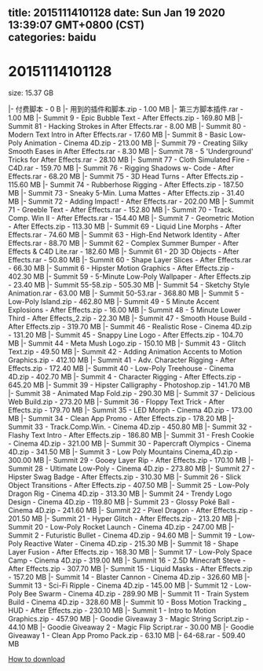 
title: 20151114101128
date: Sun Jan 19 2020 13:39:07 GMT+0800 (CST)    
categories: baidu
---

# 20151114101128
size: 15.37 GB
 
 
|- 付费脚本 - 0 B
|- 用到的插件和脚本.zip - 1.00 MB
|- 第三方脚本插件.rar - 1.00 MB
|- Summit 9 - Epic Bubble Text - After Effects.zip - 169.80 MB
|- Summit 81 - Hacking Strokes in After Effects.rar - 8.00 MB
|- Summit 80 - Modern Text Intro in After Effects.rar - 17.60 MB
|- Summit 8 - Basic Low-Poly Animation - Cinema 4D.zip - 213.00 MB
|- Summit 79 - Creating Silky Smooth Eases in After Effects.rar - 8.30 MB
|- Summit 78 - 5 'Underground' Tricks for After Effects.rar - 28.10 MB
|- Summit 77 - Cloth Simulated Fire - C4D.rar - 159.70 MB
|- Summit 76 - Rigging Shadows w- Code - After Effects.rar - 68.20 MB
|- Summit 75 - 3D Head Turns - After Effects.zip - 115.60 MB
|- Summit 74 - Rubberhose Rigging - After Effects.zip - 187.50 MB
|- Summit 73 - Sneaky 5-Min. Luma Mattes - After Effects.zip - 31.40 MB
|- Summit 72 - Adding Impact! - After Effects.rar - 202.00 MB
|- Summit 71 - Greeble Text - After Effects.rar - 152.80 MB
|- Summit 70 - Track. Comp. Win II - After Effects.rar - 154.40 MB
|- Summit 7 - Geometric Motion - After Effects.zip - 113.30 MB
|- Summit 69 - Liquid Line Morphs - After Effects.rar - 74.60 MB
|- Summit 63 - High-End Network Identity - After Effects.rar - 88.70 MB
|- Summit 62 - Complex Summer Bumper - After Effects & C4D Lite.rar - 182.60 MB
|- Summit 61 - 2D 3D Objects - After Effects.rar - 50.80 MB
|- Summit 60 - Shape Layer Slices - After Effects.rar - 66.30 MB
|- Summit 6 - Hipster Motion Graphics - After Effects.zip - 402.30 MB
|- Summit 59 - 5-Minute Low-Poly Wallpaper - After Effects.zip - 23.40 MB
|- Summit 55-58.zip - 505.30 MB
|- Summit 54 - Sketchy Style Animation.rar - 63.00 MB
|- Summit 50-53.rar - 368.80 MB
|- Summit 5 - Low-Poly Island.zip - 462.80 MB
|- Summit 49 - 5 Minute Accent Explosions - After Effects.zip - 16.00 MB
|- Summit 48 - 5 Minute Lower Third - After Effects_2.zip - 22.30 MB
|- Summit 47 - Smooth House Build - After Effects.zip - 319.70 MB
|- Summit 46 - Realistic Rose - Cinema 4D.zip - 131.20 MB
|- Summit 45 - Snappy Line Logo - After Effects.zip - 104.70 MB
|- Summit 44 - Meta Mush Logo.zip - 150.10 MB
|- Summit 43 - Glitch Text.zip - 49.50 MB
|- Summit 42 - Adding Animation Accents to Motion Graphics.zip - 412.10 MB
|- Summit 41 - Adv. Character Rigging - After Effects.zip - 172.40 MB
|- Summit 40 - Low-Poly Treehouse - Cinema 4D.zip - 402.70 MB
|- Summit 4 - Character Rigging - After Effects.zip - 645.20 MB
|- Summit 39 - Hipster Calligraphy - Photoshop.zip - 141.70 MB
|- Summit 38 - Animated Map Fold.zip - 290.30 MB
|- Summit 37 - Delicious Web Build.zip - 273.20 MB
|- Summit 36 - Floppy Text Trick - After Effects.zip - 179.70 MB
|- Summit 35 - LED Morph - Cinema 4D.zip - 173.00 MB
|- Summit 34 - Clean App Promo - After Effects.zip - 178.20 MB
|- Summit 33 - Track.Comp.Win. - Cinema 4D.zip - 450.80 MB
|- Summit 32 - Flashy Text Intro - After Effects.zip - 186.80 MB
|- Summit 31 - Fresh Cookie - Cinema 4D.zip - 321.00 MB
|- Summit 30 - Papercraft Olympics - Cinema 4D.zip - 341.50 MB
|- Summit 3 - Low Poly Mountains Cinema_4D.zip - 300.00 MB
|- Summit 29 - Gooey Layer Rip - After Effects.zip - 170.10 MB
|- Summit 28 - Ultimate Low-Poly - Cinema 4D.zip - 273.80 MB
|- Summit 27 - Hipster Swag Badge - After Effects.zip - 310.30 MB
|- Summit 26 - Slick Object Transitions - After Effects.zip - 407.50 MB
|- Summit 25 - Low-Poly Dragon Rig - Cinema 4D.zip - 313.30 MB
|- Summit 24 - Trendy Logo Design - Cinema 4D.zip - 119.80 MB
|- Summit 23 - Glossy Poké Ball - Cinema 4D.zip - 241.60 MB
|- Summit 22 - Pixel Dragon - After Effects.zip - 201.50 MB
|- Summit 21 - Hyper Glitch - After Effects.zip - 213.20 MB
|- Summit 20 - Low-Poly Rocket Launch - Cinema 4D.zip - 247.00 MB
|- Summit 2 - Futuristic Bullet - Cinema 4D.zip - 94.60 MB
|- Summit 19 - Low-Poly Reactive Water - Cinema 4D.zip - 215.30 MB
|- Summit 18 - Shape Layer Fusion - After Effects.zip - 168.30 MB
|- Summit 17 - Low-Poly Space Camp - Cinema 4D.zip - 319.00 MB
|- Summit 16 - 2.5D Minecraft Steve - After Effects.zip - 307.70 MB
|- Summit 15 - Liquid Masks - After Effects.zip - 157.20 MB
|- Summit 14 - Blaster Cannon - Cinema 4D.zip - 326.60 MB
|- Summit 13 - Sci-Fi Ripple - Cinema 4D.zip - 145.00 MB
|- Summit 12 - Low-Poly Bee Swarm - Cinema 4D.zip - 289.90 MB
|- Summit 11 - Train System Build - Cinema 4D.zip - 328.60 MB
|- Summit 10 - Boss Motion Tracking _ HUD - After Effects.zip - 230.10 MB
|- Summit 1 - Intro to Motion Graphics.zip - 457.90 MB
|- Goodie Giveaway 3 - Magic String Script.zip - 44.10 MB
|- Goodie Giveaway 2 - Magic Flip Script.rar - 30.00 MB
|- Goodie Giveaway 1 - Clean App Promo Pack.zip - 63.10 MB
|- 64-68.rar - 509.40 MB

[How to download](https://bpcam.bemobtrk.com/go/2ceec3aa-1ca2-46d6-b9ff-aaa5c184517c?jno=2307)